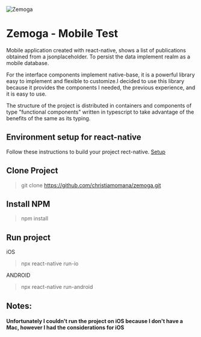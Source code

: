 ![Zemoga](https://media-exp3.licdn.com/dms/image/C4D0BAQE_BktroFu2cA/company-logo_200_200/0/1611154756601?e=2159024400&v=beta&t=LaB54tRv1gLrCaN3gFEdf-s_pfuJwzmR7Wqfrwsc8Ck)
# Zemoga - Mobile Test 

Mobile application created with react-native, shows a list of publications obtained from a jsonplaceholder. 
To persist the data implement realm as a mobile database.


For the interface components implement native-base, it is a powerful library easy to implement and flexible to customize.I decided to use this library because it provides the components I needed, the previous experience, and it is easy to use. 

The structure of the project is distributed in containers and components of type "functional components" written in typescript to take advantage of the benefits of the same as its typing.


## Environment setup for react-native 
Follow these instructions to build your project rect-native. [Setup](https://reactnative.dev/docs/environment-setup)

## Clone Project 

> git clone https://github.com/christiamomana/zemoga.git

## Install NPM
> npm install

## Run project 
iOS
> npx react-native run-io

ANDROID
>npx react-native run-android

## Notes:
#### Unfortunately I couldn't run the project on iOS because I don't have a Mac, however I  had the considerations for iOS